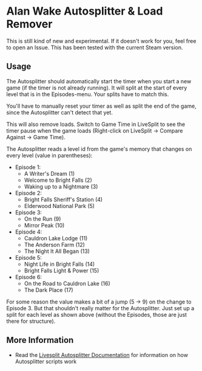 # Alan Wake Autosplitter & Load Remover

This is still kind of new and experimental. If it doesn't work for you, feel free to open an Issue. This has been tested with the current Steam version.

## Usage

The Autosplitter should automatically start the timer when you start a new game (if the timer is not already running). It will split at the start of every level that is in the Episodes-menu. Your splits have to match this.

You'll have to manually reset your timer as well as split the end of the game, since the Autosplitter can't detect that yet.

This will also remove loads. Switch to Game Time in LiveSplit to see the timer pause when the game loads (Right-click on LiveSplit -> Compare Against -> Game Time).

The Autosplitter reads a level id from the game's memory that changes on every level (value in parentheses):

* Episode 1:
	* A Writer's Dream (1)
	* Welcome to Bright Falls (2)
	* Waking up to a Nightmare (3)
* Episode 2:
	* Bright Falls Sheriff's Station (4)
	* Elderwood National Park (5)
* Episode 3:
	* On the Run (9)
	* Mirror Peak (10)
* Episode 4:
	* Cauldron Lake Lodge (11)
	* The Anderson Farm (12)
	* The Night It All Began (13)
* Episode 5:
	* Night Life in Bright Falls (14)
	* Bright Falls Light & Power (15)
* Episode 6:
	* On the Road to Cauldron Lake (16)
	* The Dark Place (17)
	
For some reason the value makes a bit of a jump (5 -> 9) on the change to Episode 3. But that shouldn't really matter for the Autosplitter. Just set up a split for each level as shown above (without the Episodes, those are just there for structure).

## More Information

* Read the [Livesplit Autosplitter Documentation](https://github.com/LiveSplit/LiveSplit/blob/master/Documentation/Auto-Splitters.md) for information on how Autosplitter scripts work
